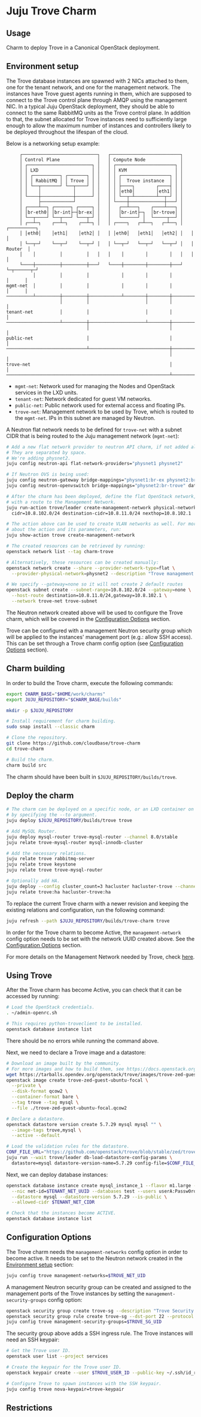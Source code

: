 # Juju Trove Charm


## Usage

Charm to deploy Trove in a Canonical OpenStack deployment.


## Environment setup

The Trove database instances are spawned with 2 NICs attached to them, one for
the tenant network, and one for the management network. The instances have
Trove guest agents running in them, which are supposed to connect to the Trove
control plane through AMQP using the management NIC. In a typical Juju
OpenStack deployment, they should be able to connect to the same RabbitMQ units
as the Trove control plane. In addition to that, the subnet allocated for Trove
instances need to sufficiently large enough to allow the maximum number of
instances and controllers likely to be deployed throughout the lifespan of the
cloud.

Below is a networking setup example:

```
     ┌────────────────────────────┐   ┌──────────────────────────┐
     │ Control Plane              │   │ Compute Node             │
     │ ┌────────────────────────┐ │   │ ┌──────────────────────┐ │
     │ │ LXD                    │ │   │ │ KVM                  │ │
     │ │ ┌──────────┐ ┌───────┐ │ │   │ │ ┌──────────────────┐ │ │
     │ │ │ RabbitMQ │ │ Trove │ │ │   │ │ │  Trove instance  │ │ │
     │ │ └──┬───────┘ └──┬────┘ │ │   │ │ ├────┐        ┌────┤ │ │
     │ │    │            │      │ │   │ │ │eth0│        │eth1│ │ │
     │ └────┼────────────┼──────┘ │   │ │ └──┬─┴────────┴──┬─┘ │ │
     │      ├────────────┘        │   │ └────┼─────────────┼───┘ │
     │ ┌────┴──┐ ┌──────┐ ┌─────┐ │   │   ┌──┴───┐    ┌────┴───┐ │
     │ │br-eth0│ │br-int├─┤br-ex│ │   │   │br-int├─┐  │br-trove│ │
     │ └──┬────┘ └──┬───┘ └───┬─┘ │   │   └──────┘ │  └─────┬──┘ │
     │ ┌──┴─┐    ┌──┴─┐    ┌──┴─┐ │   │ ┌────┐   ┌─┴──┐   ┌─┴──┐ │   ┌──────────┐
     │ │eth0│    │eth1│    │eth2│ │   │ │eth0│   │eth1│   │eth2│ │   │          │
     │ └──┬─┘    └──┬─┘    └──┬─┘ │   │ └──┬─┘   └──┬─┘   └──┬─┘ │   │  Router  │
     │    │         │         │   │   │    │        │        │   │   │          │
     └────┼─────────┼─────────┼───┘   └────┼────────┼────────┼───┘   └─┬──────┬─┘
          │         │         │            │        │        │         │      │
mgmt-net  │         │         │            │        │        │         │      │
──────────┴─────────┼─────────┼────────────┴────────┼────────┼─────────┴──────┼───
                    │         │                     │        │                │
tenant-net          │         │                     │        │                │
────────────────────┴─────────┼─────────────────────┴────────┼────────────────┼───
                              │                              │                │
public-net                    │                              │                │
──────────────────────────────┴──────────────────────────────┼────────────────┼───
                                                             │                │
trove-net                                                    │                │
─────────────────────────────────────────────────────────────┴────────────────┴───
```

- ``mgmt-net``: Network used for managing the Nodes and OpenStack services in
  the LXD units.
- ``tenant-net``: Network dedicated for guest VM networks.
- ``public-net``: Public network used for external access and floating IPs.
- ``trove-net``: Management network to be used by Trove, which is routed to
  the ``mgmt-net``. IPs in this subnet are managed by Neutron.

A Neutron flat network needs to be defined for ``trove-net`` with a subnet CIDR
that is being routed to the Juju management network (``mgmt-net``):

```bash
# Add a new flat network provider to neutron API charm, if not added already.
# They are separated by space.
# We're adding physnet2.
juju config neutron-api flat-network-providers="physnet1 physnet2"

# If Neutron OVS is being used:
juju config neutron-gateway bridge-mappings="physnet1:br-ex physnet2:br-trove" data-port="br-ex:eth2 br-trove:eth3"
juju config neutron-openvswitch bridge-mappings="physnet2:br-trove" data-port="br-trove:eth2"

# After the charm has been deployed, define the flat OpenStack network, and subnet
# with a route to the Management Network.
juju run-action trove/leader create-management-network physical-network=physnet2 \
  cidr=10.8.102.0/24 destination-cidr=10.8.11.0/24 nexthop=10.8.102.1

# The action above can be used to create VLAN networks as well. For more information
# about the action and its parameters, run:
juju show-action trove create-management-network

# The created resources can be retrieved by running:
openstack network list --tag charm-trove

# Alternatively, these resources can be created manually:
openstack network create --share --provider-network-type=flat \
  --provider-physical-network=physnet2 --description "Trove management network" trove-net

# We specify --gateway=none so it will not create 2 default routes
openstack subnet create --subnet-range=10.8.102.0/24 --gateway=none \
  --host-route destination=10.8.11.0/24,gateway=10.8.102.1 \
  --network trove-net trove-subnet
```

The Neutron network created above will be used to configure the Trove charm,
which will be covered in the [Configuration Options](#Configuration-Options)
section.

Trove can be configured with a management Neutron security group which will be
applied to the instances' management port (e.g.: allow SSH access). This can
be set through a Trove charm config option (see [Configuration Options](#Configuration-Options)
section).


## Charm building

In order to build the Trove charm, execute the following commands:

```bash
export CHARM_BASE="$HOME/work/charms"
export JUJU_REPOSITORY="$CHARM_BASE/builds"

mkdir -p $JUJU_REPOSITORY

# Install requirement for charm building.
sudo snap install --classic charm

# Clone the repository.
git clone https://github.com/cloudbase/trove-charm
cd trove-charm

# Build the charm.
charm build src
```

The charm should have been built in ``$JUJU_REPOSITORY/builds/trove``.


## Deploy the charm

```bash
# The charm can be deployed on a specific node, or an LXD container on a node
# by specifying the --to argument.
juju deploy $JUJU_REPOSITORY/builds/trove trove

# Add MySQL Router.
juju deploy mysql-router trove-mysql-router --channel 8.0/stable
juju relate trove-mysql-router mysql-innodb-cluster

# Add the necessary relations.
juju relate trove rabbitmq-server
juju relate trove keystone
juju relate trove trove-mysql-router

# Optionally add HA.
juju deploy --config cluster_count=3 hacluster hacluster-trove --channel 2.4/stable
juju relate trove:ha hacluster-trove:ha
```

To replace the current Trove charm with a newer revision and keeping the
existing relations and configuration, run the following command:

```bash
juju refresh --path $JUJU_REPOSITORY/builds/trove-charm trove
```

In order for the Trove charm to become Active, the ``management-network``
config option needs to be set with the network UUID created above. See the
[Configuration Options](#Configuration-Options) section.

For more details on the Management Network needed by Trove, check [here](https://docs.openstack.org/trove/latest/admin/run_trove_in_production.html#management-network).


## Using Trove

After the Trove charm has become Active, you can check that it can be accessed
by running:

```bash
# Load the OpenStack credentials.
. ~/admin-openrc.sh

# This requires python-troveclient to be installed.
openstack database instance list
```

There should be no errors while running the command above.

Next, we need to declare a Trove image and a datastore:

```bash
# Download an image built by the community.
# For more images and how to build them, see https://docs.openstack.org/trove/latest/admin/building_guest_images.html
wget https://tarballs.opendev.org/openstack/trove/images/trove-zed-guest-ubuntu-focal.qcow2
openstack image create trove-zed-guest-ubuntu-focal \
  --private \
  --disk-format qcow2 \
  --container-format bare \
  --tag trove --tag mysql \
  --file ./trove-zed-guest-ubuntu-focal.qcow2

# Declare a datastore.
openstack datastore version create 5.7.29 mysql mysql "" \
  --image-tags trove,mysql \
  --active --default

# Load the validation rules for the datastore.
CONF_FILE_URL="https://github.com/openstack/trove/blob/stable/zed/trove/templates/mysql/validation-rules.json"
juju run --wait trove/leader db-load-datastore-config-params \
  datastore=mysql datastore-version-name=5.7.29 config-file=$CONF_FILE_URL
```

Next, we can deploy database instances:

```bash
openstack database instance create mysql_instance_1 --flavor m1.large --size 3 \
  --nic net-id=$TENANT_NET_UUID --databases test --users userA:Passw0rd \
  --datastore mysql --datastore-version 5.7.29 --is-public \
  --allowed-cidr $TENANT_NET_CIDR

# Check that the instances become ACTIVE.
openstack database instance list
```


## Configuration Options

The Trove charm needs the ``management-networks`` config option in order to
become active. It needs to be set to the Neutron network created in the
[Environment setup](#Environment-setup) section:

```bash
juju config trove management-networks=$TROVE_NET_UID
```

A management Neutron security group can be created and assigned to the
management ports of the Trove instances by setting the ``management-security-groups``
config option:

```bash
openstack security group create trove-sg --description "Trove Security Group" --tag "trove-charm"
openstack security group rule create trove-sg --dst-port 22 --protocol tcp --ingress --ethertype ipv4
juju config trove management-security-groups=$TROVE_SG_UID
```

The security group above adds a SSH ingress rule. The Trove instances will need
an SSH keypair:

```bash
# Get the Trove user ID.
openstack user list --project services

# Create the keypair for the Trove user ID.
openstack keypair create --user $TROVE_USER_ID --public-key ~/.ssh/id_rsa.pub trove-keypair

# Configure Trove to spawn instances with the SSH keypair.
juju config trove nova-keypair=trove-keypair
```


## Restrictions

